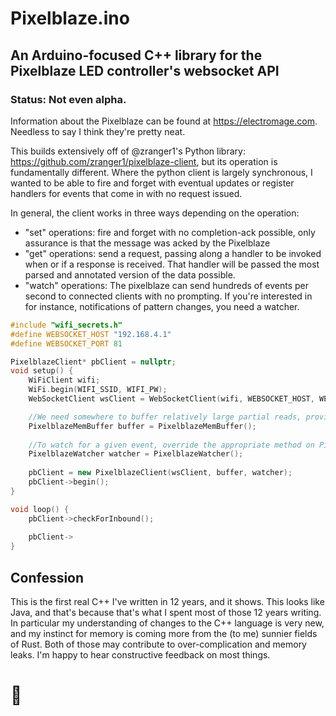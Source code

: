 # Pixelblaze.ino
## An Arduino-focused C++ library for the Pixelblaze LED controller's websocket API
### Status: Not even alpha.

Information about the Pixelblaze can be found at https://electromage.com. Needless to say I think they're pretty neat.

This builds extensively off of @zranger1's Python library: https://github.com/zranger1/pixelblaze-client, but its 
operation is fundamentally different. Where the python client is largely synchronous, I wanted to be able to fire and
forget with eventual updates or register handlers for events that come in with no request issued.

In general, the client works in three ways depending on the operation:
 - "set" operations: fire and forget with no completion-ack possible, only assurance is that the message was acked by 
   the Pixelblaze
 - "get" operations: send a request, passing along a handler to be invoked when or if a response is received. That
   handler will be passed the most parsed and annotated version of the data possible.
 - "watch" operations: The pixelblaze can send hundreds of events per second to connected clients with no prompting.
   If you're interested in for instance, notifications of pattern changes, you need a watcher.


```C++
#include "wifi_secrets.h"
#define WEBSOCKET_HOST "192.168.4.1"
#define WEBSOCKET_PORT 81

PixelblazeClient* pbClient = nullptr;
void setup() {
    WiFiClient wifi;
    WiFi.begin(WIFI_SSID, WIFI_PW);
    WebSocketClient wsClient = WebSocketClient(wifi, WEBSOCKET_HOST, WEBSOCKET_PORT);

    //We need somewhere to buffer relatively large partial reads, provided are in memory and SD card
    PixelblazeMemBuffer buffer = PixelblazeMemBuffer();
    
    //To watch for a given event, override the appropriate method on PixelblazeWatcher
    PixelblazeWatcher watcher = PixelblazeWatcher();
    
    pbClient = new PixelblazeClient(wsClient, buffer, watcher);
    pbClient->begin();
}

void loop() {
    pbClient->checkForInbound();
    
    pbClient->
}
```


Confession
----------
This is the first real C++ I've written in 12 years, and it shows. This looks like Java, and that's because that's what 
I spent most of those 12 years writing. In particular my understanding of changes to the C++ language is very new, and
my instinct for memory is coming more from the (to me) sunnier fields of Rust. Both of those may contribute to 
over-complication and memory leaks. I'm happy to hear constructive feedback on most things.

# 💜
